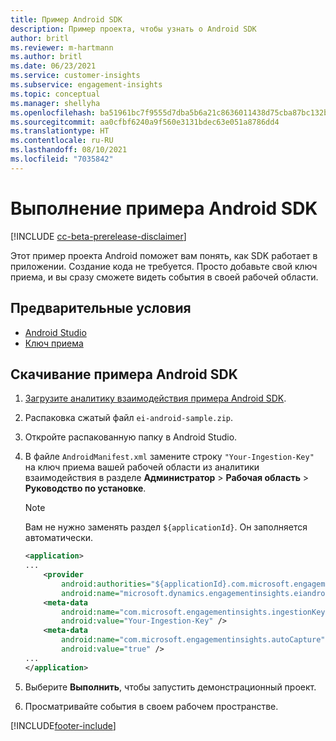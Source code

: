 ```yaml
---
title: Пример Android SDK
description: Пример проекта, чтобы узнать о Android SDK
author: britl
ms.reviewer: m-hartmann
ms.author: britl
ms.date: 06/23/2021
ms.service: customer-insights
ms.subservice: engagement-insights
ms.topic: conceptual
ms.manager: shellyha
ms.openlocfilehash: ba51961bc7f9555d7dba5b6a21c8636011438d75cba87bc132b896841c467a33
ms.sourcegitcommit: aa0cfbf6240a9f560e3131bdec63e051a8786dd4
ms.translationtype: HT
ms.contentlocale: ru-RU
ms.lasthandoff: 08/10/2021
ms.locfileid: "7035842"
---
```

# <a name="run-the-android-sdk-sample"></a>Выполнение примера Android SDK

[!INCLUDE [cc-beta-prerelease-disclaimer](includes/cc-beta-prerelease-disclaimer.md)]

Этот пример проекта Android поможет вам понять, как SDK работает в приложении. Создание кода не требуется. Просто добавьте свой ключ приема, и вы сразу сможете видеть события в своей рабочей области.

## <a name="prerequisites"></a>Предварительные условия

- [Android Studio](https://developer.android.com/studio)
- [Ключ приема](get-started-android.md)

## <a name="download-the-android-sdk-sample"></a>Скачивание примера Android SDK

1. [Загрузите аналитику взаимодействия примера Android SDK](https://download.pi.dynamics.com/sdk/EI-SDKs/ei-android-sample.zip).
1. Распаковка сжатый файл `ei-android-sample.zip`.
1. Откройте распакованную папку в Android Studio.
1. В файле `AndroidManifest.xml` замените строку `"Your-Ingestion-Key"` на ключ приема вашей рабочей области из аналитики взаимодействия в разделе **Администратор** > **Рабочая область** > **Руководство по установке**. 

   > [!NOTE]
   > Вам не нужно заменять раздел `${applicationId}`. Он заполняется автоматически.

   ```xml
   <application>
   ...
       <provider
           android:authorities="${applicationId}.com.microsoft.engagementinsights.eiandroidsdk.AnalyticsContentProvider"
           android:name="microsoft.dynamics.engagementinsights.eiandroidsdk.AnalyticsContentProvider" />
       <meta-data
           android:name="com.microsoft.engagementinsights.ingestionKey"
           android:value="Your-Ingestion-Key" />
       <meta-data
           android:name="com.microsoft.engagementinsights.autoCapture"
           android:value="true" />
   ...
   </application>
   ```

1. Выберите **Выполнить**, чтобы запустить демонстрационный проект.
1. Просматривайте события в своем рабочем пространстве.


[!INCLUDE[footer-include](../includes/footer-banner.md)]
